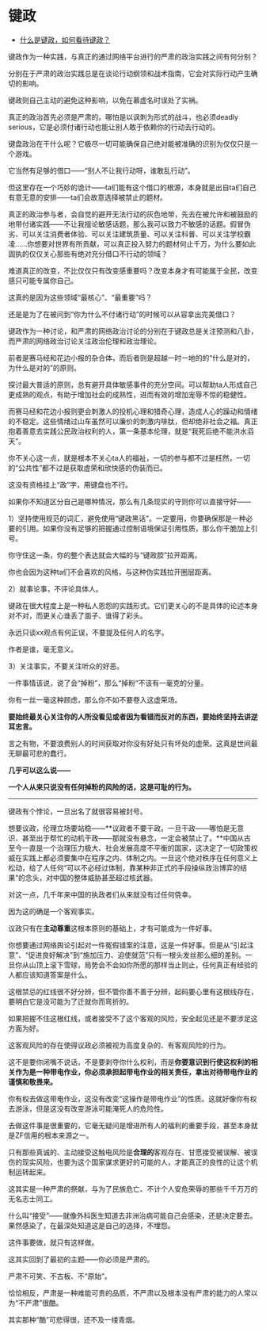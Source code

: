 # 键政

- [什么是键政，如何看待键政？](https://www.zhihu.com/question/263356109/answer/2118262382)
  

键政作为一种实践，与真正的通过网络平台进行的严肃的政治实践之间有何分别？

分别在于严肃的政治实践总是在谈论行动纲领和战术指南，它会对实际行动产生确切的影响。

键政则自己主动的避免这种影响，以免在慕虚名时误处了实祸。

真正的政治首先必须是严肃的。哪怕是以讽刺为形式的战斗，也必须deadly serious，它是必须付诸行动也能让别人敢于依赖你的行动去行动的。

键盘政治在干什么呢？它极尽一切可能确保自己绝对能被准确的识别为仅仅只是一个游戏。

它当然有足够的借口——“别人不让我行动呀，谁敢乱行动”。

但这里存在一个巧妙的诡计——ta们能有这个借口的根源，本身就是出自ta们自己有意无意的安排——ta们会故意选择被禁止的题材。

真正的政治参与者，会自觉的避开无法行动的灰色地带，先去在被允许和被鼓励的地带付诸实践——不让我擅论敏感话题，那么我可以致力不敏感的话题。假冒伪劣、可以关注消费者体验、可以关注建筑质量、可以关注科普、可以关注学校霸凌……你想要对世界有所贡献，可以真正投入努力的题材何止千万，为什么要如此固执的仅仅关心那些有绝对充分借口不行动的领域？

难道真正的改变，不比仅仅只有改变感重要吗？改变本身才有可能属于全民，改变感只可能专属你自己。

这真的是因为这些领域“最核心”、“最重要”吗？

还是是为了在被问到“你为什么不付诸行动”的时候可以从容拿出完美借口？

键政作为一种讨论，和严肃的网络政治讨论的分别在于键政总是关注预测和八卦，而严肃的网络政治讨论关注政治伦理和政治理论。

前者是赛马经和花边小报的杂合体，而后者则是超越一时一地的的“什么是对的，为什么是对的”的原则。

探讨最大普适的原则，总有避开具体敏感事件的充分空间。可以帮助ta人形成自己更成熟的观点，有助于增加社会的成熟性，进而有效的增加宠辱不惊的稳健性。

而赛马经和花边小报则更会刺激人的投机心理和猎奇心理，造成人心的躁动和情绪的不稳定。这些情绪过山车虽然可以廉价的刺激内啡肽，但却绝非社会之福。真正抱着善意去实践公民政治权利的人，第一条基本伦理，就是“我死后绝不能洪水滔天”。

你不关心这一点，就是根本不关心ta人的福祉，一切的参与都不过是枉然，一切的“公共性”都不过是获取虚荣和欣快感的伪装而已。

这没有资格挂上“政”字，用键盘也不行。

如果你不知道区分自己是哪种情况，那么有几条现实的守则你可以直接守好——

1）坚持使用规范的词汇，避免使用“键政黑话”。一定要用，你要确保那是一种必要的引用。如果你没有足够的把握通过控制语境保证引用性质，那么你干脆加上引号。

你守住这一条，你的整个表达就会大幅的与“键政腔”拉开距离。

你也会因为这种ta们不会喜欢的风格，与这种伪实践拉开圈层距离。

2）就事论事，不评论具体人。

键政在很大程度上是一种私人恩怨的实践形式。它们更关心的不是具体的论述本身对不对，而更关心谁丢了面子、谁得了彩头。

永远只谈xx观点有何正误，不要提及任何人的名字。

作者是谁，毫无意义。

3）关注事实，不要关注听众的好恶。

一件事情该说，说了会“掉粉”，那么“掉粉“不该有一毫克的分量。

你有一丝一毫这种顾虑，那么你不如不要卷入这虚荣场。

**要始终最关心关注你的人所没看见或者因为看错而反对的东西，要始终坚持去讲逆耳忠言。**

言之有物，不要浪费别人的时间获取对你没有好处只有坏处的虚荣。这真是世间最无聊最可悲的蠢行。

**几乎可以这么说——**

**一个人从来只说没有任何掉粉的风险的话，这是可耻的行为。**

---

键政有个悖论，一旦出名了就很容易被封号。

想要议政，伦理立场要站稳——**议政者不要干政。一旦干政——哪怕是无意识、甚至出于帮忙的动机干政——那就没有悬念，一定会被禁止了。**中国从古至今一直是一个治理压力极大、社会发展高度不平衡的国家，这决定了一切政策权威在实践上都必须要集中在程序之内、体制之内。一旦这个绝对秩序在任何意义上松动，给了人任何“可以不必经过体制，靠某种非正式的手段操纵政治博弈的结果”的念头，对中国的整体威胁甚至超过核武器。

对这一点，几千年来中国的执政者们从来就没有过任何侥幸。

因为这的确是一个客观事实。

议政只有在**主动尊重**这根本原则的基础上，才有可能成为一件好事。

你想要通过网络舆论引起对一件冤假错案的注意，这是一件好事。但是从“引起注意”、“促进良好解决”到“施加压力、迫使就范”只有一根头发丝那么细的差别。一旦你从山顶上滚下雪球，局势会不会如你所愿的那样当止则止，任何真正有经验的人都应该知道答案是什么。

这根禁忌的红线很不好分辨，但不管你善不善于分辨，起码要心里有这根线存在，要明白它是没可能为了迁就你而弯折的。

如果把握不住这根红线，或者接受不了这个客观的风险，安全起见还是不要涉足这方面为好。

  

这客观风险的存在使得议政必须被视为高度复杂的、有客观风险的行为。

这不是要你闭嘴不说话，不是要剥夺你什么权利，而是**你要意识到行使这权利的相关作为是一种带电作业，你必须承担起带电作业的相关责任，拿出对待带电作业的谨慎和敬畏来。**

你有权去做这带电作业，这没有改变“这操作是带电作业”的性质。这就好像你有权去游泳，但是这没有改变游泳可能淹死人的危险性。

去做这件事是很重要的，它毫无疑问是增进所有人的福利的重要手段，甚至本身就是ZF信用的根本来源之一。

只有那些真诚的、主动接受这触电风险是**合理的**客观存在、甘愿接受被误解、被误伤的现实风险，也要为这个国家谋求更好的可能的人，才能真正的良性的让这个机制运转起来。

这其实是一种严肃的祭献，与为了民族危亡、不计个人安危荣辱的那些千千万万的无名志士同工。

什么叫“接受”——就像外科医生知道去非洲治病可能自己会感染，还是决定要去。果然感染了，在最深处知道这是自己的选择，不埋怨。

这件事要做，就只有这样做。

这其实回到了最初的主题——你必须是严肃的。

严肃不可笑、不古板、不“原始”。

恰恰相反，严肃是一种难能可贵的品质，不严肃以及根本没有严肃的能力的人常以为“不严肃”很酷。

其实那种“酷”可悲得很，还不及一缕青烟。